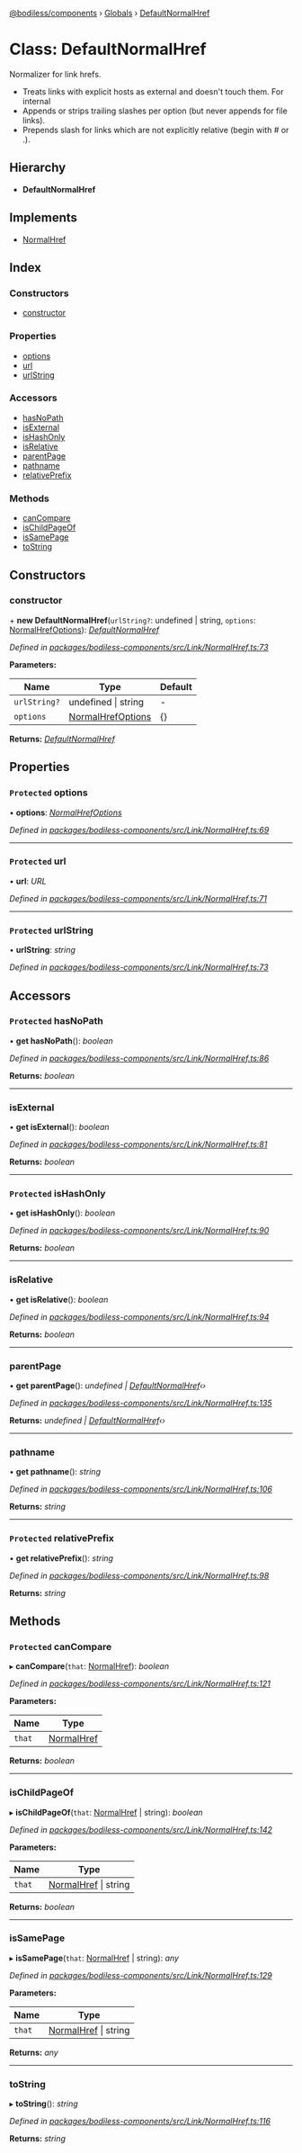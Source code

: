 [@bodiless/components](../README.md) › [Globals](../globals.md) › [DefaultNormalHref](defaultnormalhref.md)

# Class: DefaultNormalHref

Normalizer for link hrefs.
- Treats links with explicit hosts as external and doesn't touch them. For internal
- Appends or strips trailing slashes per option (but never appends for file links).
- Prepends slash for links which are not explicitly relative (begin with # or .).

## Hierarchy

* **DefaultNormalHref**

## Implements

* [NormalHref](../interfaces/normalhref.md)

## Index

### Constructors

* [constructor](defaultnormalhref.md#constructor)

### Properties

* [options](defaultnormalhref.md#protected-options)
* [url](defaultnormalhref.md#protected-url)
* [urlString](defaultnormalhref.md#protected-urlstring)

### Accessors

* [hasNoPath](defaultnormalhref.md#protected-hasnopath)
* [isExternal](defaultnormalhref.md#isexternal)
* [isHashOnly](defaultnormalhref.md#protected-ishashonly)
* [isRelative](defaultnormalhref.md#isrelative)
* [parentPage](defaultnormalhref.md#parentpage)
* [pathname](defaultnormalhref.md#pathname)
* [relativePrefix](defaultnormalhref.md#protected-relativeprefix)

### Methods

* [canCompare](defaultnormalhref.md#protected-cancompare)
* [isChildPageOf](defaultnormalhref.md#ischildpageof)
* [isSamePage](defaultnormalhref.md#issamepage)
* [toString](defaultnormalhref.md#tostring)

## Constructors

###  constructor

\+ **new DefaultNormalHref**(`urlString?`: undefined | string, `options`: [NormalHrefOptions](../globals.md#normalhrefoptions)): *[DefaultNormalHref](defaultnormalhref.md)*

*Defined in [packages/bodiless-components/src/Link/NormalHref.ts:73](https://github.com/johnsonandjohnson/Bodiless-JS/blob/8d63f93c/packages/bodiless-components/src/Link/NormalHref.ts#L73)*

**Parameters:**

Name | Type | Default |
------ | ------ | ------ |
`urlString?` | undefined &#124; string | - |
`options` | [NormalHrefOptions](../globals.md#normalhrefoptions) | {} |

**Returns:** *[DefaultNormalHref](defaultnormalhref.md)*

## Properties

### `Protected` options

• **options**: *[NormalHrefOptions](../globals.md#normalhrefoptions)*

*Defined in [packages/bodiless-components/src/Link/NormalHref.ts:69](https://github.com/johnsonandjohnson/Bodiless-JS/blob/8d63f93c/packages/bodiless-components/src/Link/NormalHref.ts#L69)*

___

### `Protected` url

• **url**: *URL*

*Defined in [packages/bodiless-components/src/Link/NormalHref.ts:71](https://github.com/johnsonandjohnson/Bodiless-JS/blob/8d63f93c/packages/bodiless-components/src/Link/NormalHref.ts#L71)*

___

### `Protected` urlString

• **urlString**: *string*

*Defined in [packages/bodiless-components/src/Link/NormalHref.ts:73](https://github.com/johnsonandjohnson/Bodiless-JS/blob/8d63f93c/packages/bodiless-components/src/Link/NormalHref.ts#L73)*

## Accessors

### `Protected` hasNoPath

• **get hasNoPath**(): *boolean*

*Defined in [packages/bodiless-components/src/Link/NormalHref.ts:86](https://github.com/johnsonandjohnson/Bodiless-JS/blob/8d63f93c/packages/bodiless-components/src/Link/NormalHref.ts#L86)*

**Returns:** *boolean*

___

###  isExternal

• **get isExternal**(): *boolean*

*Defined in [packages/bodiless-components/src/Link/NormalHref.ts:81](https://github.com/johnsonandjohnson/Bodiless-JS/blob/8d63f93c/packages/bodiless-components/src/Link/NormalHref.ts#L81)*

**Returns:** *boolean*

___

### `Protected` isHashOnly

• **get isHashOnly**(): *boolean*

*Defined in [packages/bodiless-components/src/Link/NormalHref.ts:90](https://github.com/johnsonandjohnson/Bodiless-JS/blob/8d63f93c/packages/bodiless-components/src/Link/NormalHref.ts#L90)*

**Returns:** *boolean*

___

###  isRelative

• **get isRelative**(): *boolean*

*Defined in [packages/bodiless-components/src/Link/NormalHref.ts:94](https://github.com/johnsonandjohnson/Bodiless-JS/blob/8d63f93c/packages/bodiless-components/src/Link/NormalHref.ts#L94)*

**Returns:** *boolean*

___

###  parentPage

• **get parentPage**(): *undefined | [DefaultNormalHref](defaultnormalhref.md)‹›*

*Defined in [packages/bodiless-components/src/Link/NormalHref.ts:135](https://github.com/johnsonandjohnson/Bodiless-JS/blob/8d63f93c/packages/bodiless-components/src/Link/NormalHref.ts#L135)*

**Returns:** *undefined | [DefaultNormalHref](defaultnormalhref.md)‹›*

___

###  pathname

• **get pathname**(): *string*

*Defined in [packages/bodiless-components/src/Link/NormalHref.ts:106](https://github.com/johnsonandjohnson/Bodiless-JS/blob/8d63f93c/packages/bodiless-components/src/Link/NormalHref.ts#L106)*

**Returns:** *string*

___

### `Protected` relativePrefix

• **get relativePrefix**(): *string*

*Defined in [packages/bodiless-components/src/Link/NormalHref.ts:98](https://github.com/johnsonandjohnson/Bodiless-JS/blob/8d63f93c/packages/bodiless-components/src/Link/NormalHref.ts#L98)*

**Returns:** *string*

## Methods

### `Protected` canCompare

▸ **canCompare**(`that`: [NormalHref](../interfaces/normalhref.md)): *boolean*

*Defined in [packages/bodiless-components/src/Link/NormalHref.ts:121](https://github.com/johnsonandjohnson/Bodiless-JS/blob/8d63f93c/packages/bodiless-components/src/Link/NormalHref.ts#L121)*

**Parameters:**

Name | Type |
------ | ------ |
`that` | [NormalHref](../interfaces/normalhref.md) |

**Returns:** *boolean*

___

###  isChildPageOf

▸ **isChildPageOf**(`that`: [NormalHref](../interfaces/normalhref.md) | string): *boolean*

*Defined in [packages/bodiless-components/src/Link/NormalHref.ts:142](https://github.com/johnsonandjohnson/Bodiless-JS/blob/8d63f93c/packages/bodiless-components/src/Link/NormalHref.ts#L142)*

**Parameters:**

Name | Type |
------ | ------ |
`that` | [NormalHref](../interfaces/normalhref.md) &#124; string |

**Returns:** *boolean*

___

###  isSamePage

▸ **isSamePage**(`that`: [NormalHref](../interfaces/normalhref.md) | string): *any*

*Defined in [packages/bodiless-components/src/Link/NormalHref.ts:129](https://github.com/johnsonandjohnson/Bodiless-JS/blob/8d63f93c/packages/bodiless-components/src/Link/NormalHref.ts#L129)*

**Parameters:**

Name | Type |
------ | ------ |
`that` | [NormalHref](../interfaces/normalhref.md) &#124; string |

**Returns:** *any*

___

###  toString

▸ **toString**(): *string*

*Defined in [packages/bodiless-components/src/Link/NormalHref.ts:116](https://github.com/johnsonandjohnson/Bodiless-JS/blob/8d63f93c/packages/bodiless-components/src/Link/NormalHref.ts#L116)*

**Returns:** *string*
